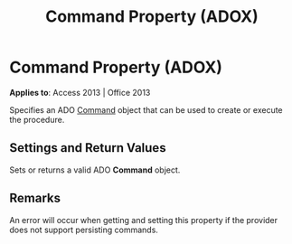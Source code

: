 ﻿---
title: Command Property (ADOX)
TOCTitle: Command Property (ADOX)
ms:assetid: 96b5fc97-f426-8540-fce0-2319ac8524a5
ms:mtpsurl: https://msdn.microsoft.com/en-us/library/JJ249671(v=office.15)
ms:contentKeyID: 48546457
ms.date: 09/18/2015
mtps_version: v=office.15
---

# Command Property (ADOX)


**Applies to**: Access 2013 | Office 2013

Specifies an ADO [Command](command-object-ado.md) object that can be used to create or execute the procedure.

## Settings and Return Values

Sets or returns a valid ADO **Command** object.

## Remarks

An error will occur when getting and setting this property if the provider does not support persisting commands.

